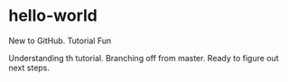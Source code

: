 # hello-world
New to GitHub. Tutorial Fun

Understanding th tutorial. Branching off from master.  Ready to figure out next steps.
